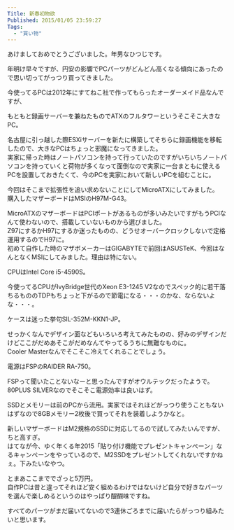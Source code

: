 ```yaml
---
Title: 新春初物欲
Published: 2015/01/05 23:59:27
Tags:
  - "買い物"
---
```

あけましておめでとうございました。年男なひつじです。

年明け早々ですが、円安の影響でPCパーツがどんどん高くなる傾向にあったので思い切ってがっつり買ってきました。  

  
今使ってるPCは2012年にすてねこ社で作ってもらったオーダーメイド品なんですが、

もともと録画サーバーを兼ねたものでATXのフルタワーというそこそこ大きなPC。  

名古屋に引っ越した際ESXiサーバーを新たに構築してそちらに録画機能を移転したので、大きなPCはちょっと邪魔になってきました。  
実家に帰った時はノートパソコンを持って行っていたのですがいちいちノートパソコンを持っていくと荷物が多くなって面倒なので実家に一台まともに使えるPCを設置しておきたくて、今のPCを実家において新しいPCを組むことに。  

今回はそこまで拡張性を追い求めないことにしてMicroATXにしてみました。  
購入したマザーボードはMSIのH97M-G43。  
<?# AmazonAffiliate B00K1864B0 /?>
MicroATXのマザーボードはPCIポートがあるものが多いみたいですがもうPCIなんて使わないので、搭載していないものから選びました。  
Z97にするかH97にするか迷ったものの、どうせオーバークロックしないで定格運用するのでH97に。  
初めて自作した時のマザボメーカーはGIGABYTEで前回はASUSTeK、今回はなんとなくMSIにしてみました。理由は特にない。  

CPUはIntel Core i5-4590S。
<?# AmazonAffiliate B00J6F5LHM /?>
今使ってるCPUがIvyBridge世代のXeon E3-1245 V2なのでスペック的に若干落ちるもののTDPもちょっと下がるので節電になる・・・のかな、ならないよな・・・。  

ケースは迷った挙句SIL-352M-KKN1-JP。
<?# AmazonAffiliate B00ECJH2GK /?>
せっかくなんでデザイン面などもいろいろ考えてみたものの、好みのデザインだけどここがだめあそこがだめなんてやってるうちに無難なものに。  
Cooler Masterなんでそこそこ冷えてくれることでしょう。

電源はFSPのRAIDER RA-750。
<?# AmazonAffiliate B00BAOTNJ4 /?>
FSPって聞いたことないなーと思ったんですがオウルテックだったようで。  
80PLUS SILVERなのでそこそこ電源効率は良いはず。

SSDとメモリーは前のPCから流用。実家ではそれほどがっつり使うこともないはずなので8GBメモリー2枚後で買ってそれを装着しようかなと。  

新しいマザーボードはM2規格のSSDに対応してるので試してみたいんですが、ちと高すぎ。  
はてなが今、ゆく年くる年2015「貼り付け機能でプレゼントキャンペーン」なるキャンペーンをやっているので、M2SSDをプレゼントしてくれないですかねぇ。下みたいなやつ。

<?# AmazonAffiliate B00JJYKO4K /?>



とまあここまででざっと5万円。  
自作PCは昔と違ってそれほど安く組めるわけではないけど自分で好きなパーツを選んで楽しめるというのはやっぱり醍醐味ですね。  

すべてのパーツがまだ届いてないので3連休ごろまでに届いたらがっつり組みたいと思います。